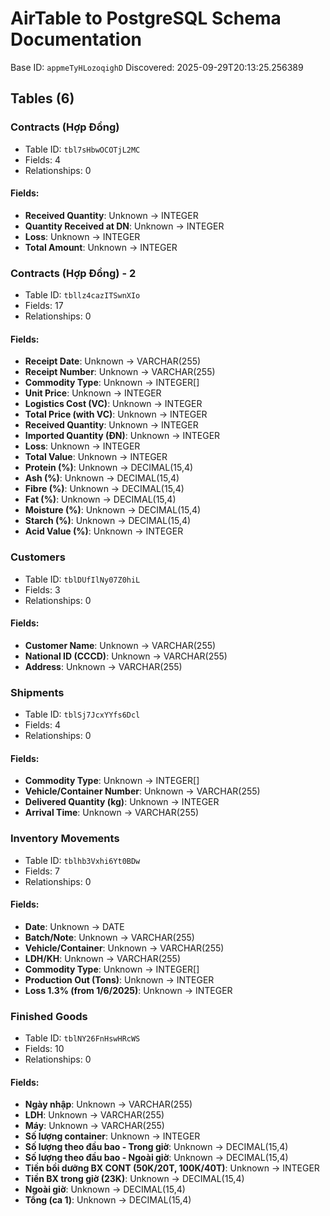 # AirTable to PostgreSQL Schema Documentation

Base ID: `appmeTyHLozoqighD`
Discovered: 2025-09-29T20:13:25.256389

## Tables (6)

### Contracts (Hợp Đồng)
- Table ID: `tbl7sHbwOCOTjL2MC`
- Fields: 4
- Relationships: 0

#### Fields:
- **Received Quantity**: Unknown → INTEGER
- **Quantity Received at DN**: Unknown → INTEGER
- **Loss**: Unknown → INTEGER
- **Total Amount**: Unknown → INTEGER

### Contracts (Hợp Đồng) - 2
- Table ID: `tbllz4cazITSwnXIo`
- Fields: 17
- Relationships: 0

#### Fields:
- **Receipt Date**: Unknown → VARCHAR(255)
- **Receipt Number**: Unknown → VARCHAR(255)
- **Commodity Type**: Unknown → INTEGER[]
- **Unit Price**: Unknown → INTEGER
- **Logistics Cost (VC)**: Unknown → INTEGER
- **Total Price (with VC)**: Unknown → INTEGER
- **Received Quantity**: Unknown → INTEGER
- **Imported Quantity (ĐN)**: Unknown → INTEGER
- **Loss**: Unknown → INTEGER
- **Total Value**: Unknown → INTEGER
- **Protein (%)**: Unknown → DECIMAL(15,4)
- **Ash (%)**: Unknown → DECIMAL(15,4)
- **Fibre (%)**: Unknown → DECIMAL(15,4)
- **Fat (%)**: Unknown → DECIMAL(15,4)
- **Moisture (%)**: Unknown → DECIMAL(15,4)
- **Starch (%)**: Unknown → DECIMAL(15,4)
- **Acid Value (%)**: Unknown → INTEGER

### Customers
- Table ID: `tblDUfIlNy07Z0hiL`
- Fields: 3
- Relationships: 0

#### Fields:
- **Customer Name**: Unknown → VARCHAR(255)
- **National ID (CCCD)**: Unknown → VARCHAR(255)
- **Address**: Unknown → VARCHAR(255)

### Shipments
- Table ID: `tblSj7JcxYYfs6Dcl`
- Fields: 4
- Relationships: 0

#### Fields:
- **Commodity Type**: Unknown → INTEGER[]
- **Vehicle/Container Number**: Unknown → VARCHAR(255)
- **Delivered Quantity (kg)**: Unknown → INTEGER
- **Arrival Time**: Unknown → VARCHAR(255)

### Inventory Movements
- Table ID: `tblhb3Vxhi6Yt0BDw`
- Fields: 7
- Relationships: 0

#### Fields:
- **Date**: Unknown → DATE
- **Batch/Note**: Unknown → VARCHAR(255)
- **Vehicle/Container**: Unknown → VARCHAR(255)
- **LDH/KH**: Unknown → VARCHAR(255)
- **Commodity Type**: Unknown → INTEGER[]
- **Production Out (Tons)**: Unknown → INTEGER
- **Loss 1.3% (from 1/6/2025)**: Unknown → INTEGER

### Finished Goods
- Table ID: `tblNY26FnHswHRcWS`
- Fields: 10
- Relationships: 0

#### Fields:
- **Ngày nhập**: Unknown → VARCHAR(255)
- **LDH**: Unknown → VARCHAR(255)
- **Máy**: Unknown → VARCHAR(255)
- **Số lượng container**: Unknown → INTEGER
- **Số lượng theo đầu bao - Trong giờ**: Unknown → DECIMAL(15,4)
- **Số lượng theo đầu bao - Ngoài giờ**: Unknown → DECIMAL(15,4)
- **Tiền bồi dưỡng BX CONT (50K/20T, 100K/40T)**: Unknown → INTEGER
- **Tiền BX trong giờ (23K)**: Unknown → DECIMAL(15,4)
- **Ngoài giờ**: Unknown → DECIMAL(15,4)
- **Tổng (ca 1)**: Unknown → DECIMAL(15,4)